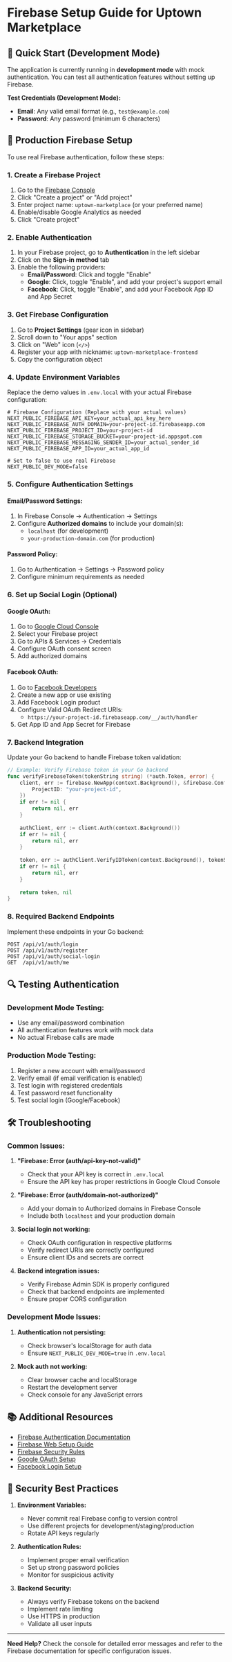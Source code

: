 # Firebase Setup Guide for Uptown Marketplace

## 🚀 Quick Start (Development Mode)

The application is currently running in **development mode** with mock authentication. You can test all authentication features without setting up Firebase.

**Test Credentials (Development Mode):**
- **Email**: Any valid email format (e.g., `test@example.com`)
- **Password**: Any password (minimum 6 characters)

## 🔧 Production Firebase Setup

To use real Firebase authentication, follow these steps:

### 1. Create a Firebase Project

1. Go to the [Firebase Console](https://console.firebase.google.com/)
2. Click "Create a project" or "Add project"
3. Enter project name: `uptown-marketplace` (or your preferred name)
4. Enable/disable Google Analytics as needed
5. Click "Create project"

### 2. Enable Authentication

1. In your Firebase project, go to **Authentication** in the left sidebar
2. Click on the **Sign-in method** tab
3. Enable the following providers:
   - **Email/Password**: Click and toggle "Enable"
   - **Google**: Click, toggle "Enable", and add your project's support email
   - **Facebook**: Click, toggle "Enable", and add your Facebook App ID and App Secret

### 3. Get Firebase Configuration

1. Go to **Project Settings** (gear icon in sidebar)
2. Scroll down to "Your apps" section
3. Click on "Web" icon (`</>`)
4. Register your app with nickname: `uptown-marketplace-frontend`
5. Copy the configuration object

### 4. Update Environment Variables

Replace the demo values in `.env.local` with your actual Firebase configuration:

```env
# Firebase Configuration (Replace with your actual values)
NEXT_PUBLIC_FIREBASE_API_KEY=your_actual_api_key_here
NEXT_PUBLIC_FIREBASE_AUTH_DOMAIN=your-project-id.firebaseapp.com
NEXT_PUBLIC_FIREBASE_PROJECT_ID=your-project-id
NEXT_PUBLIC_FIREBASE_STORAGE_BUCKET=your-project-id.appspot.com
NEXT_PUBLIC_FIREBASE_MESSAGING_SENDER_ID=your_actual_sender_id
NEXT_PUBLIC_FIREBASE_APP_ID=your_actual_app_id

# Set to false to use real Firebase
NEXT_PUBLIC_DEV_MODE=false
```

### 5. Configure Authentication Settings

#### Email/Password Settings:
1. In Firebase Console → Authentication → Settings
2. Configure **Authorized domains** to include your domain(s):
   - `localhost` (for development)
   - `your-production-domain.com` (for production)

#### Password Policy:
1. Go to Authentication → Settings → Password policy
2. Configure minimum requirements as needed

### 6. Set up Social Login (Optional)

#### Google OAuth:
1. Go to [Google Cloud Console](https://console.cloud.google.com/)
2. Select your Firebase project
3. Go to APIs & Services → Credentials
4. Configure OAuth consent screen
5. Add authorized domains

#### Facebook OAuth:
1. Go to [Facebook Developers](https://developers.facebook.com/)
2. Create a new app or use existing
3. Add Facebook Login product
4. Configure Valid OAuth Redirect URIs:
   - `https://your-project-id.firebaseapp.com/__/auth/handler`
5. Get App ID and App Secret for Firebase

### 7. Backend Integration

Update your Go backend to handle Firebase token validation:

```go
// Example: Verify Firebase token in your Go backend
func verifyFirebaseToken(tokenString string) (*auth.Token, error) {
    client, err := firebase.NewApp(context.Background(), &firebase.Config{
        ProjectID: "your-project-id",
    })
    if err != nil {
        return nil, err
    }
    
    authClient, err := client.Auth(context.Background())
    if err != nil {
        return nil, err
    }
    
    token, err := authClient.VerifyIDToken(context.Background(), tokenString)
    if err != nil {
        return nil, err
    }
    
    return token, nil
}
```

### 8. Required Backend Endpoints

Implement these endpoints in your Go backend:

```
POST /api/v1/auth/login
POST /api/v1/auth/register  
POST /api/v1/auth/social-login
GET  /api/v1/auth/me
```

## 🔍 Testing Authentication

### Development Mode Testing:
- Use any email/password combination
- All authentication features work with mock data
- No actual Firebase calls are made

### Production Mode Testing:
1. Register a new account with email/password
2. Verify email (if email verification is enabled)
3. Test login with registered credentials
4. Test password reset functionality
5. Test social login (Google/Facebook)

## 🛠️ Troubleshooting

### Common Issues:

1. **"Firebase: Error (auth/api-key-not-valid)"**
   - Check that your API key is correct in `.env.local`
   - Ensure the API key has proper restrictions in Google Cloud Console

2. **"Firebase: Error (auth/domain-not-authorized)"**
   - Add your domain to Authorized domains in Firebase Console
   - Include both `localhost` and your production domain

3. **Social login not working:**
   - Check OAuth configuration in respective platforms
   - Verify redirect URIs are correctly configured
   - Ensure client IDs and secrets are correct

4. **Backend integration issues:**
   - Verify Firebase Admin SDK is properly configured
   - Check that backend endpoints are implemented
   - Ensure proper CORS configuration

### Development Mode Issues:

1. **Authentication not persisting:**
   - Check browser's localStorage for auth data
   - Ensure `NEXT_PUBLIC_DEV_MODE=true` in `.env.local`

2. **Mock auth not working:**
   - Clear browser cache and localStorage
   - Restart the development server
   - Check console for any JavaScript errors

## 📚 Additional Resources

- [Firebase Authentication Documentation](https://firebase.google.com/docs/auth)
- [Firebase Web Setup Guide](https://firebase.google.com/docs/web/setup)
- [Firebase Security Rules](https://firebase.google.com/docs/rules)
- [Google OAuth Setup](https://developers.google.com/identity/oauth2/web/guides/overview)
- [Facebook Login Setup](https://developers.facebook.com/docs/facebook-login/)

## 🔐 Security Best Practices

1. **Environment Variables:**
   - Never commit real Firebase config to version control
   - Use different projects for development/staging/production
   - Rotate API keys regularly

2. **Authentication Rules:**
   - Implement proper email verification
   - Set up strong password policies
   - Monitor for suspicious activity

3. **Backend Security:**
   - Always verify Firebase tokens on the backend
   - Implement rate limiting
   - Use HTTPS in production
   - Validate all user inputs

---

**Need Help?** Check the console for detailed error messages and refer to the Firebase documentation for specific configuration issues.